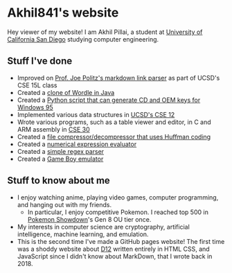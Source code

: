 # Akhil841's website
Hey viewer of my website! I am Akhil Pillai, a student at [University of California San Diego](https://ucsd.edu) studying computer engineering.
## Stuff I've done
* Improved on [Prof. Joe Politz's markdown link parser](https://github.com/Akhil841/markdown-parse) as part of UCSD's CSE 15L class
* Created a [clone of Wordle in Java](https://akhil841.github.io/wordle-clone/)
* Created a [Python script that can generate CD and OEM keys for Windows 95](https://github.com/Akhil841/win95prodkeygen)
* Implemented various data structures in [UCSD's CSE 12](https://github.com/Akhil841/CSE-12)
* Wrote various programs, such as a table viewer and editor, in C and ARM assembly in [CSE 30](https://github.com/Akhil841/CSE-30)
* Created a [file compressor/decompressor that uses Huffman coding](https://github.com/Akhil841/scale-cpp)
* Created a [numerical expression evaluator](https://github.com/Akhil841/nee)
* Created a [simple regex parser](https://github.com/Akhil841/sahelanthropus)
* Created a [Game Boy emulator](https://akhil841.github.io/jasmine)

## Stuff to know about me
* I enjoy watching anime, playing video games, computer programming, and hanging out with my friends.
   * In particular, I enjoy competitive Pokemon. I reached top 500 in [Pokemon Showdown](play.pokemonshowdown.com)'s Gen 8 OU tier once.
* My interests in computer science are cryptography, artificial intelligence, machine learning, and emulation.
* This is the second time I've made a GitHub pages website! The first time was a shoddy website about [D12](https://en.wikipedia.org/wiki/D12) written entirely in HTML
CSS, and JavaScript since I didn't know about MarkDown, that I wrote back in 2018. 
